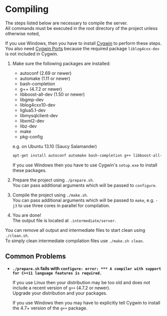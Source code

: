 Compiling
=========

The steps listed below are necessary to compile the server.  
All commands must be executed in the root directory of the project unless otherwise noted,

If you use Windows, then you have to install [Cygwin](http://www.cygwin.com/) to perform these steps.  
You also need [Cygwin Ports](http://sourceware.org/cygwinports/) because the required package `liblog4cxx-dev` is not included in Cygwin.

1.  Make sure the following packages are installed:
    - autoconf (2.69 or newer)
    - automake (1.11 or newer)
    - bash-completion
    - g++ (4.7.2 or newer)
    - libboost-all-dev (1.50 or newer)
    - libgmp-dev
    - liblog4cxx10-dev
    - liglua5.1-dev
    - libmysqlclient-dev
    - libxml2-dev
    - libz-dev
    - make
    - pkg-config
    
    e.g. on Ubuntu 13.10 (Saucy Salamander)
    ```bash
    apt-get install autoconf automake bash-completion g++ libboost-all-dev libgmp-dev liblog4cxx10-dev liblua5.1-dev libmysqlclient-dev libxml2-dev libz-dev make pkg-config
    ```
    
    If you use Windows then you have to use Cygwin's `setup.exe` to install these packages.
    
2.  Prepare the project using `./prepare.sh`.  
    You can pass additional arguments which will be passed to `configure`.
    
3.  Compile the project using `./make.sh`.  
    You can pass additional arguments which will be passed to `make`, e.g. `-j3` to use three cores in parallel for compilation.
    
4.  You are done!  
    The output file is located at `.intermediate/server`.


You can remove all output and intermediate files to start clean using `./clean.sh`.   
To simply clean intermediate compilation files use `./make.sh clean`.


Common Problems
---------------

- **`./prepare.sh` fails with `configure: error: *** A compiler with support for C++11 language features is required.`**  
    
  If you use Linux then your distribution may be too old and does not include a recent version of `g++` (4.7.2 or newer).  
  Upgrade your distribution and your packages.
  
  If you use Windows then you may have to explicitly tell Cygwin to install the 4.7+ version of the `g++` package.
